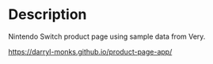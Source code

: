 # Description

Nintendo Switch product page using sample data from Very.

https://darryl-monks.github.io/product-page-app/
